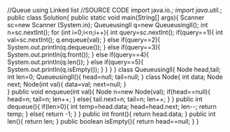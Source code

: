 //Queue using Linked list
//SOURCE CODE
import java.io.*;
import java.util.*;
public class Solution{
    public static void main(String[] args){
        Scanner sc=new Scanner (System.in);
        Queueusingll q=new Queueusingll();
        int n=sc.nextInt();
        for (int i=0;i<n;i++){
            int query=sc.nextInt();
            if(query==1){
                int val=sc.nextInt();
                q.enqueue(val);
            }
            else if(query==2){
                System.out.println(q.dequeue());
            }
            else if(query==3){
                System.out.println(q.front());
            }
            else if(query==4){
                System.out.println(q.len());
            }
            else if(query==5){
                System.out.println(q.isEmpty());
            }
        }
    }
}
class Queueusingll{
    Node head,tail;
    int len=0;
    Queueusingll(){
      head=null;
      tail=null;
    }
        class Node{
            int data;
            Node next;
            Node(int val){
            data=val;
            next=null;
        }  
    }
    public void enqueue(int val){
        Node n=new Node(val);
        if(head==null){
            head=n;
            tail=n;
            len++;
        }
        else{
        tail.next=n;
        tail=n;
        len++;
        }
    }
    public int dequeue(){
        if(len>0){
          int temp=head.data;
          head=head.next;
          len--;
          return temp;
        }
        else{
            return -1;
        }
    }
    public int front(){
        return head.data;
    }
    public int len(){
        return len;
    }
    public boolean isEmpty(){
        return head==null;
    }
}
